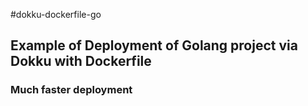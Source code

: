 #dokku-dockerfile-go

## Example of Deployment of Golang project via Dokku with Dockerfile
### Much faster deployment